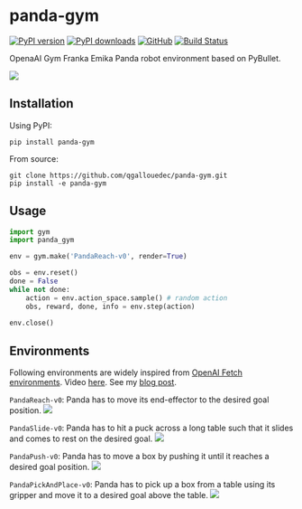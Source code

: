 # panda-gym

[![PyPI version](https://img.shields.io/pypi/v/panda-gym.svg?logo=pypi&logoColor=FFE873)](https://pypi.org/project/panda-gym/)
[![PyPI downloads](https://static.pepy.tech/badge/panda-gym)](https://pypistats.org/packages/panda-gym)
[![GitHub](https://img.shields.io/github/license/qgallouedec/panda-gym.svg)](LICENSE.txt)
[![Build Status](https://travis-ci.com/qgallouedec/panda-gym.svg?branch=master)](https://travis-ci.com/qgallouedec/panda-gym)

OpenaAI Gym Franka Emika Panda robot environment based on PyBullet.

![](https://raw.githubusercontent.com/qgallouedec/panda-gym/master/docs/demo.gif)

## Installation

Using PyPI:

    pip install panda-gym

From source:

    git clone https://github.com/qgallouedec/panda-gym.git
    pip install -e panda-gym

## Usage

```python
import gym
import panda_gym

env = gym.make('PandaReach-v0', render=True)

obs = env.reset()
done = False
while not done:
    action = env.action_space.sample() # random action
    obs, reward, done, info = env.step(action)

env.close()
```

## Environments

Following environments are widely inspired from [OpenAI Fetch environments](https://openai.com/blog/ingredients-for-robotics-research/). Video [here](https://youtu.be/TbISn3yu0CM). See my [blog post](https://qgallouedec.github.io/posts/2021/02/openai-environment-for-franka-emika-panda-robot/).

`PandaReach-v0`: Panda has to move its end-effector to the desired goal position.
![](https://raw.githubusercontent.com/qgallouedec/panda-gym/master/docs/reach.gif)

`PandaSlide-v0`: Panda has to hit a puck across a long table such that it slides and comes to rest on the desired goal.
![](https://raw.githubusercontent.com/qgallouedec/panda-gym/master/docs/slide.gif)

`PandaPush-v0`: Panda has to move a box by pushing it until it reaches a desired goal position.
![](https://raw.githubusercontent.com/qgallouedec/panda-gym/master/docs/push.gif)

`PandaPickAndPlace-v0`: Panda has to pick up a box from a table using its gripper and move it to a desired goal above the table.
![](https://raw.githubusercontent.com/qgallouedec/panda-gym/master/docs/pickandplace.gif)


